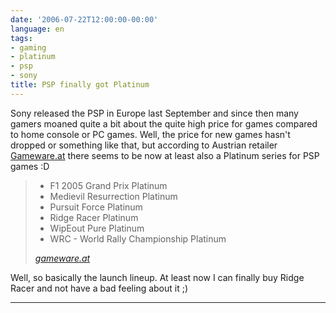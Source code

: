 ```yaml
---
date: '2006-07-22T12:00:00-00:00'
language: en
tags:
- gaming
- platinum
- psp
- sony
title: PSP finally got Platinum
---
```



Sony released the PSP in Europe last September and since then many gamers moaned quite a bit about the quite high price for games compared to home console or PC games. Well, the price for new games hasn't dropped or something like that, but according to Austrian retailer [Gameware.at](http://www2.gameware.at/info/space/2006-07-21-wertvoller-als-gold) there seems to be now at least also a Platinum series for PSP games :D

<blockquote><ul>
<li>F1 2005 Grand Prix Platinum                     </li>
<li>Medievil Resurrection Platinum                  </li>
<li>Pursuit Force Platinum                          </li>
<li>Ridge Racer Platinum                            </li>
<li>WipEout Pure Platinum                           </li>
<li>WRC - World Rally Championship Platinum         </li>
</ul>
<cite><a href="http://www2.gameware.at/info/space/2006-07-21-wertvoller-als-gold">gameware.at</a></cite>
</blockquote>

Well, so basically the launch lineup. At least now I can finally buy Ridge Racer and not have a bad feeling about it ;)


-------------------------------

